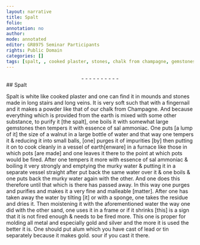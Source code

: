 ```yaml
---
layout: narrative
title: Spalt
folio: 
annotation: no
author:
mode: annotated
editor: GR8975 Seminar Participants
rights: Public Domain
categories: []
tags: [spalt, , cooked plaster, stones, chalk from champagne, gemstones, essence of sal ammoniac, water, murky water, sand, metal, gold, silver, alum, lead, tin]
---
```


 <div class="folio" align="center">- - - - - <a href="http://gallica.bnf.fr/ark:/12148/btv1b10500001g/f221.image" target="_blank"></a> - - - - - </div> 
## Spalt

 
 <span class="material">Spalt</span> is white like <span class="material">cooked plaster</span> and one can find it in mounds and <span class="material">stones</span> made in long stairs and long veins. It is very soft such that with a fingernail and it makes a powder like that of our <span class="material">chalk from Champagne</span>. And because everything which is provided from the earth is mixed with some other substance, to purify it [the spalt], one boils it with somewhat large <span class="material">gemstones</span> then tempers it with <span class="material">essence of sal ammoniac</span>. One puts [a lump of it] <span class="unit">the size of a walnut</span> in a large <span class="tool">bottle</span> of <span class="material">water</span> and that way one tempers it & reducing it into small balls, [one] purges it of impurities [by] then putting it on to cook cleanly in a <span class="tool">vessel of earth[enware]</span> in a <span class="tool">furnace</span> like those in which <span class="tool">pots</span> [are made] and one leaves it there to the point at which <span class="tool">pots</span> would be fired. After one tempers it more with <span class="material">essence of sal ammoniac</span> & boiling it very strongly and emptying the <span class="material">murky water</span> & putting it in a separate <span class="tool">vessel</span> straight after put back the same <span class="material">water</span> over it & one boils & one puts back the <span class="material">murky water</span> again with the other. And one does this therefore until that which is there has passed away. In this way one purges and purifies and makes it a very fine and malleable [matter]. After one has taken away the <span class="material">water</span> by tilting [it] or with a <span class="tool">sponge</span>, one takes the residue and dries it. Then moistening it with the aforementioned <span class="material">water</span> the way one did with the other <span class="material">sand</span>, one uses it in a <span class="tool">frame</span> or if it shrinks [this] is a sign that it is not fired enough & needs to be fired more. This one is proper for molding all <span class="material">metal</span> and especially <span class="material">gold</span> and <span class="material">silver</span> and the more it is used the better it is. One should put <span class="material">alum</span> which you have cast of <span class="material">lead</span> or <span class="material">tin</span> separately because it makes <span class="material">gold</span>. sour if you cast it there. 
 